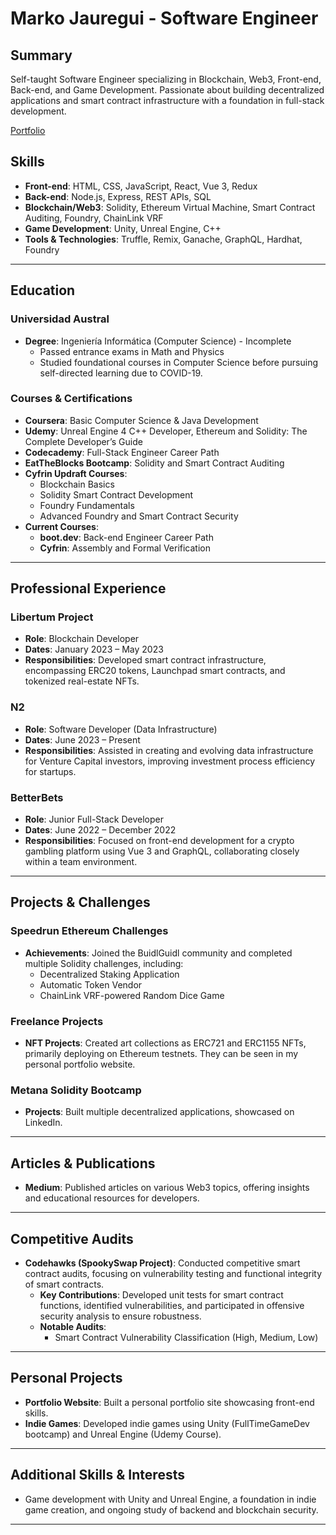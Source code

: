 # Marko Jauregui - Software Engineer 

## Summary
Self-taught Software Engineer specializing in Blockchain, Web3, Front-end, Back-end, and Game Development. Passionate about building decentralized applications and smart contract infrastructure with a foundation in full-stack development.

[Portfolio](https://markojauregui.com/)

## Skills
- **Front-end**: HTML, CSS, JavaScript, React, Vue 3, Redux
- **Back-end**: Node.js, Express, REST APIs, SQL
- **Blockchain/Web3**: Solidity, Ethereum Virtual Machine, Smart Contract Auditing, Foundry, ChainLink VRF
- **Game Development**: Unity, Unreal Engine, C++
- **Tools & Technologies**: Truffle, Remix, Ganache, GraphQL, Hardhat, Foundry

---

## Education

### Universidad Austral
- **Degree**: Ingeniería Informática (Computer Science) - Incomplete
  - Passed entrance exams in Math and Physics
  - Studied foundational courses in Computer Science before pursuing self-directed learning due to COVID-19.

### Courses & Certifications
- **Coursera**: Basic Computer Science & Java Development
- **Udemy**: Unreal Engine 4 C++ Developer, Ethereum and Solidity: The Complete Developer’s Guide
- **Codecademy**: Full-Stack Engineer Career Path
- **EatTheBlocks Bootcamp**: Solidity and Smart Contract Auditing
- **Cyfrin Updraft Courses**:
  - Blockchain Basics
  - Solidity Smart Contract Development
  - Foundry Fundamentals
  - Advanced Foundry and Smart Contract Security
- **Current Courses**:
  - **boot.dev**: Back-end Engineer Career Path
  - **Cyfrin**: Assembly and Formal Verification

---

## Professional Experience

### Libertum Project
- **Role**: Blockchain Developer
- **Dates**: January 2023 – May 2023
- **Responsibilities**: Developed smart contract infrastructure, encompassing ERC20 tokens, Launchpad smart contracts, and tokenized real-estate NFTs.

### N2
- **Role**: Software Developer (Data Infrastructure)
- **Dates**: June 2023 – Present
- **Responsibilities**: Assisted in creating and evolving data infrastructure for Venture Capital investors, improving investment process efficiency for startups.

### BetterBets
- **Role**: Junior Full-Stack Developer
- **Dates**: June 2022 – December 2022
- **Responsibilities**: Focused on front-end development for a crypto gambling platform using Vue 3 and GraphQL, collaborating closely within a team environment.

---

## Projects & Challenges

### Speedrun Ethereum Challenges
- **Achievements**: Joined the BuidlGuidl community and completed multiple Solidity challenges, including:
  - Decentralized Staking Application
  - Automatic Token Vendor
  - ChainLink VRF-powered Random Dice Game

### Freelance Projects
- **NFT Projects**: Created art collections as ERC721 and ERC1155 NFTs, primarily deploying on Ethereum testnets. They can be seen in my personal portfolio website.

### Metana Solidity Bootcamp
- **Projects**: Built multiple decentralized applications, showcased on LinkedIn.
---

## Articles & Publications
- **Medium**: Published articles on various Web3 topics, offering insights and educational resources for developers.

---

## Competitive Audits
- **Codehawks (SpookySwap Project)**: Conducted competitive smart contract audits, focusing on vulnerability testing and functional integrity of smart contracts.
  - **Key Contributions**: Developed unit tests for smart contract functions, identified vulnerabilities, and participated in offensive security analysis to ensure robustness.
  - **Notable Audits**:
    - Smart Contract Vulnerability Classification (High, Medium, Low)

---

## Personal Projects
- **Portfolio Website**: Built a personal portfolio site showcasing front-end skills.
- **Indie Games**: Developed indie games using Unity (FullTimeGameDev bootcamp) and Unreal Engine (Udemy Course).

---

## Additional Skills & Interests
- Game development with Unity and Unreal Engine, a foundation in indie game creation, and ongoing study of backend and blockchain security.

---

